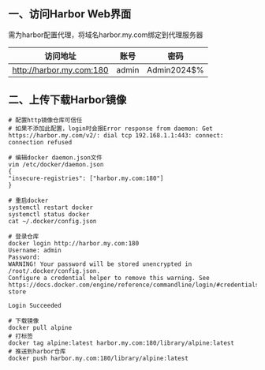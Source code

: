 ## 一、访问Harbor Web界面
需为harbor配置代理，将域名harbor.my.com绑定到代理服务器

| 访问地址 | 账号 | 密码 |
| ---- | ---- | ---- |
| http://harbor.my.com:180 | admin | Admin2024$% |

## 二、上传下载Harbor镜像
```
# 配置http镜像仓库可信任
# 如果不添加此配置，login时会报Error response from daemon: Get https://harbor.my.com/v2/: dial tcp 192.168.1.1:443: connect: connection refused

# 编辑docker daemon.json文件
vim /etc/docker/daemon.json
{
"insecure-registries": ["harbor.my.com:180"]
}

# 重启docker
systemctl restart docker
systemctl status docker
cat ~/.docker/config.json

# 登录仓库
docker login http://harbor.my.com:180
Username: admin
Password: 
WARNING! Your password will be stored unencrypted in /root/.docker/config.json.
Configure a credential helper to remove this warning. See
https://docs.docker.com/engine/reference/commandline/login/#credentials-store

Login Succeeded

# 下载镜像
docker pull alpine
# 打标签
docker tag alpine:latest harbor.my.com:180/library/alpine:latest
# 推送到harbor仓库
docker push harbor.my.com:180/library/alpine:latest
```